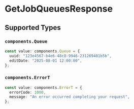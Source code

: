 # GetJobQueuesResponse


## Supported Types

### `components.Queue`

```typescript
const value: components.Queue = {
  uuid: "123e4567-b4e6-48c8-9946-231269401b5b",
  editDate: "2025-08-01 12:00:00",
};
```

### `components.ErrorT`

```typescript
const value: components.ErrorT = {
  errorCode: 1000,
  message: "An error occurred completing your request",
};
```

